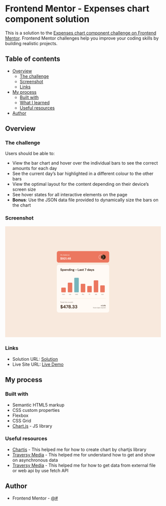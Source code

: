 # Frontend Mentor - Expenses chart component solution

This is a solution to the [Expenses chart component challenge on Frontend Mentor](https://www.frontendmentor.io/challenges/expenses-chart-component-e7yJBUdjwt). Frontend Mentor challenges help you improve your coding skills by building realistic projects. 

## Table of contents

- [Overview](#overview)
  - [The challenge](#the-challenge)
  - [Screenshot](#screenshot)
  - [Links](#links)
- [My process](#my-process)
  - [Built with](#built-with)
  - [What I learned](#what-i-learned)
  - [Useful resources](#useful-resources)
- [Author](#author)

## Overview

### The challenge

Users should be able to:

- View the bar chart and hover over the individual bars to see the correct amounts for each day
- See the current day’s bar highlighted in a different colour to the other bars
- View the optimal layout for the content depending on their device’s screen size
- See hover states for all interactive elements on the page
- **Bonus**: Use the JSON data file provided to dynamically size the bars on the chart

### Screenshot

![](./assets/screenshots/desktop-design.png)

### Links

- Solution URL: [Solution](#)
- Live Site URL: [Live Demo](#)

## My process

### Built with

- Semantic HTML5 markup
- CSS custom properties
- Flexbox
- CSS Grid
- [Chart.js](https://www.chartjs.org/) - JS library

### Useful resources

- [Chartjs](https://www.chartjs.org/docs/latest/) - This helped me for how to create chart by chartjs library
- [Traversy Media](https://www.youtube.com/watch?v=PoRJizFvM7s) - This helped me for understand how to get and show on asynchronous data
- [Traversy Media](https://www.youtube.com/watch?v=Oive66jrwBs) - This helped me for how to get data from external file or web api by use fetch API

## Author

- Frontend Mentor - [@#](#)

